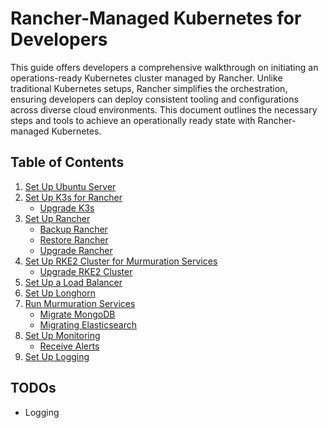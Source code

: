 # Rancher-Managed Kubernetes for Developers

This guide offers developers a comprehensive walkthrough on initiating an operations-ready Kubernetes cluster managed by Rancher. Unlike traditional Kubernetes setups, Rancher simplifies the orchestration, ensuring developers can deploy consistent tooling and configurations across diverse cloud environments. This document outlines the necessary steps and tools to achieve an operationally ready state with Rancher-managed Kubernetes.

## Table of Contents

1. [Set Up Ubuntu Server](01-setup-ubuntu/README.md)
2. [Set Up K3s for Rancher](02-setup-k3s/README.md)
    - [Upgrade K3s](02-setup-k3s/upgrade-k3s.md)
3. [Set Up Rancher](03-setup-rancher/README.md)
    - [Backup Rancher](./03-setup-rancher/backup-rancher.md)
    - [Restore Rancher](03-setup-rancher/restore-rancher.md)
    - [Upgrade Rancher](03-setup-rancher/upgrade-rancher.md)
4. [Set Up RKE2 Cluster for Murmuration Services](04-setup-rke2-cluster/README.md)
    - [Upgrade RKE2 Cluster](04-setup-rke2-cluster/upgrade-rk2-cluster.md)
5. [Set Up a Load Balancer](05-setup-lb/README.md)
6. [Set Up Longhorn](06-setup-longhorn/README.md)
7. [Run Murmuration Services](07-run-murmuration-services/README.md)
    - [Migrate MongoDB](07-run-murmuration-services/migrate-mongodb.md)
    - [Migrating Elasticsearch](07-run-murmuration-services/migrate-es.md)
8. [Set Up Monitoring](08-setup-monitoring/README.md)
    - [Receive Alerts](08-setup-monitoring/how-to-receive-alerts.md)
9. [Set Up Logging](./09-setup-logging/README.md)

## TODOs

- Logging
